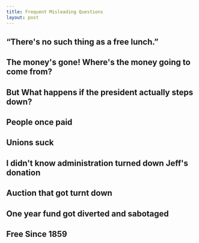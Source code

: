 ```yaml
---
title: Frequent Misleading Questions
layout: post
---
```


## “There's no such thing as a free lunch.”

## The money's gone! Where's the money going to come from?

## But What happens if the president actually steps down?

## People once paid

## Unions suck

## I didn't know administration turned down Jeff's donation

## Auction that got turnt down

## One year fund got diverted and sabotaged

## Free Since 1859